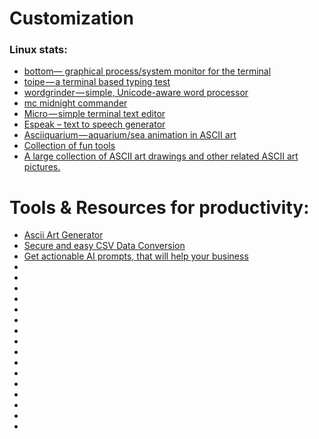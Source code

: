 # Customization
### Linux stats:
- [bottom— graphical process/system monitor for the terminal](https://github.com/clementtsang/bottom)
- [toipe — a terminal based typing test](https://github.com/Samyak2/toipe)
- [wordgrinder — simple, Unicode-aware word processor](https://github.com/davidgiven/wordgrinder)
- [mc midnight commander](https://midnight-commander.org/)
- [Micro — simple terminal text editor]()
- [Espeak – text to speech generator](https://github.com/espeak-ng/espeak-ng)
- [Asciiquarium — aquarium/sea animation in ASCII art](https://github.com/cmatsuoka/asciiquarium)
- [Collection of fun tools](https://patorjk.com/)
- [A large collection of ASCII art drawings and other related ASCII art pictures.](https://www.asciiart.eu)

# Tools & Resources for productivity:
- [Ascii Art Generator](https://github.com/topics/ascii-art-generator)
- [Secure and easy CSV Data Conversion](https://www.convertcsv.com)
- [Get actionable AI prompts, that will help your business](https://www.thepromptwarrior.com/subscribe)
- [](https://www.thedeepview.co/subscribe)
- [](https://t.co/jKkGOatTjM)
- [](https://t.co/GAK1P5SKIg)
- [](https://t.co/KgbhRDdOjl)
- [](https://t.co/JfMguNjY41)
- [](https://t.co/rsWvcLagn0)
- [](https://t.co/QFAzSWTLIB)
- [](https://t.co/tDRUo4vNlU)
- [](https://t.co/V8VyhEutd9)
- [](https://www.decktopus.com)
- [](https://t.co/MkpBxVvtMa)
- [](https://manytools.org/hacker-tools/ascii-banner/)
- [](https://github.com/beurtschipper/Depix)
- [](https://github.com/Eugeny/tabby)
- [](https://github.com/lltcggie/waifu2x-caffe/releases)
- [](https://github.com/ekzhang/bore)







